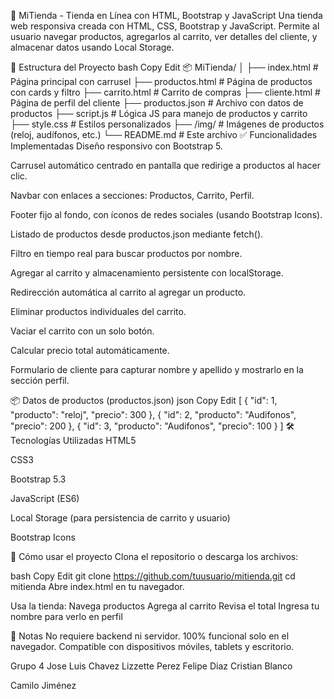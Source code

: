 🛒 MiTienda - Tienda en Línea con HTML, Bootstrap y JavaScript
Una tienda web responsiva creada con HTML, CSS, Bootstrap y JavaScript. Permite al usuario navegar productos, agregarlos al carrito, ver detalles del cliente, y almacenar datos usando Local Storage.

📁 Estructura del Proyecto
bash
Copy
Edit
📦 MiTienda/
│
├── index.html           # Página principal con carrusel
├── productos.html       # Página de productos con cards y filtro
├── carrito.html         # Carrito de compras
├── cliente.html         # Página de perfil del cliente
├── productos.json       # Archivo con datos de productos
├── script.js            # Lógica JS para manejo de productos y carrito
├── style.css            # Estilos personalizados
├── /img/                # Imágenes de productos (reloj, audífonos, etc.)
└── README.md            # Este archivo
✅ Funcionalidades Implementadas
Diseño responsivo con Bootstrap 5.

Carrusel automático centrado en pantalla que redirige a productos al hacer clic.

Navbar con enlaces a secciones: Productos, Carrito, Perfil.

Footer fijo al fondo, con íconos de redes sociales (usando Bootstrap Icons).

Listado de productos desde productos.json mediante fetch().

Filtro en tiempo real para buscar productos por nombre.

Agregar al carrito y almacenamiento persistente con localStorage.

Redirección automática al carrito al agregar un producto.

Eliminar productos individuales del carrito.

Vaciar el carrito con un solo botón.

Calcular precio total automáticamente.

Formulario de cliente para capturar nombre y apellido y mostrarlo en la sección perfil.

📦 Datos de productos (productos.json)
json
Copy
Edit
[
  { "id": 1, "producto": "reloj", "precio": 300 },
  { "id": 2, "producto": "Audifonos", "precio": 200 },
  { "id": 3, "producto": "Audifonos", "precio": 100 }
]
🛠 Tecnologías Utilizadas
HTML5

CSS3

Bootstrap 5.3

JavaScript (ES6)

Local Storage (para persistencia de carrito y usuario)

Bootstrap Icons

🚀 Cómo usar el proyecto
Clona el repositorio o descarga los archivos:

bash
Copy
Edit
git clone https://github.com/tuusuario/mitienda.git
cd mitienda
Abre index.html en tu navegador.

Usa la tienda:
Navega productos
Agrega al carrito
Revisa el total
Ingresa tu nombre para verlo en perfil

📌 Notas
No requiere backend ni servidor.
100% funcional solo en el navegador.
Compatible con dispositivos móviles, tablets y escritorio.

Grupo 4
Jose Luis Chavez
Lizzette Perez
Felipe Diaz
Cristian Blanco

Camilo Jiménez
